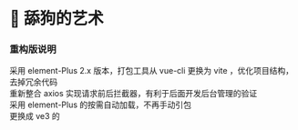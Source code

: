 # 🐶 舔狗的艺术

### 重构版说明
采用 element-Plus 2.x 版本，打包工具从 vue-cli 更换为 vite ，优化项目结构，去掉冗余代码  
重新整合 axios 实现请求前后拦截器，有利于后面开发后台管理的验证  
采用 element-Plus 的按需自动加载，不再手动引包  
更换成 ve3 的 <script setup> 语法糖用法，不用去写 setup() 函数和 return 一堆属性了

### 注意
使用 element-Plus 的按需自动加载，首先你需要安装unplugin-vue-components 和 unplugin-auto-import这两款插件
```
npm install -D unplugin-vue-components unplugin-auto-import
```

### 后端配合

你可以参考我用 tp6 写的后端自己撸一个后端，也可以直接使用我的 tp6 后端项目  
前端打包后放置在 tp6 项目的 public 目录里即可  
后端项目地址：https://github.com/Dieinwarm/dogart

### 🙏最后

代码很垃圾，请多包涵，前端和 PHP 后端都是自学，如有使用不当的地方，欢迎指正